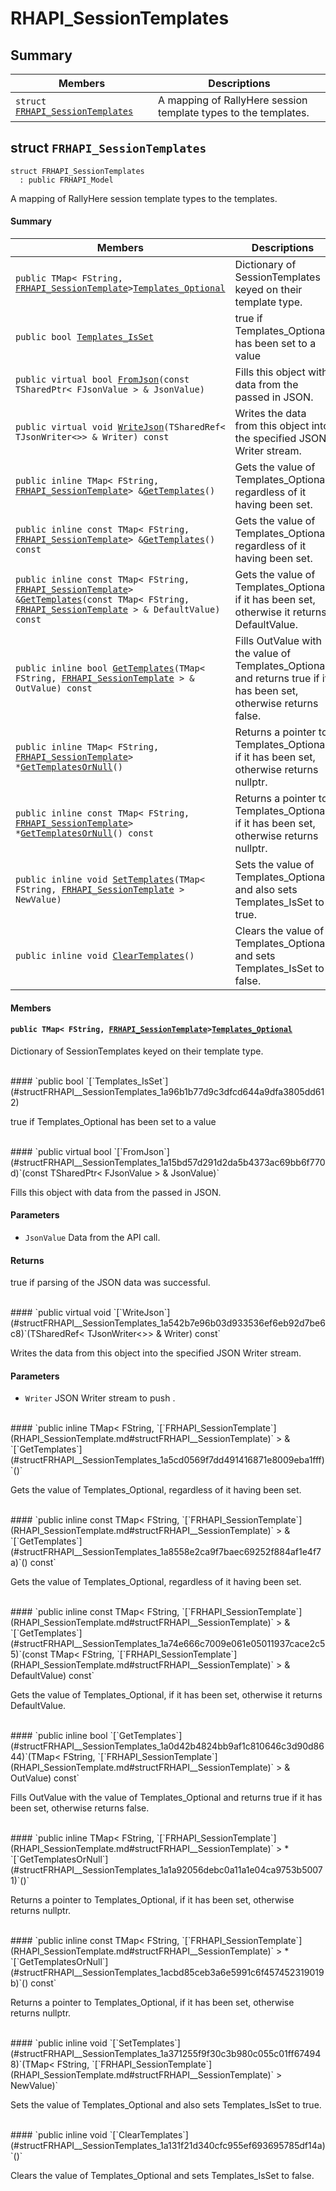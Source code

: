 # RHAPI_SessionTemplates <a id="group__RHAPI__SessionTemplates"></a>

## Summary

 Members                        | Descriptions                                
--------------------------------|---------------------------------------------
`struct `[`FRHAPI_SessionTemplates`](#structFRHAPI__SessionTemplates) | A mapping of RallyHere session template types to the templates.

## struct `FRHAPI_SessionTemplates` <a id="structFRHAPI__SessionTemplates"></a>

```
struct FRHAPI_SessionTemplates
  : public FRHAPI_Model
```

A mapping of RallyHere session template types to the templates.

#### Summary

 Members                        | Descriptions                                
--------------------------------|---------------------------------------------
`public TMap< FString, `[`FRHAPI_SessionTemplate`](RHAPI_SessionTemplate.md#structFRHAPI__SessionTemplate)` > `[`Templates_Optional`](#structFRHAPI__SessionTemplates_1ab83f2a56e2b367da2d7abfbfc5ab6f43) | Dictionary of SessionTemplates keyed on their template type.
`public bool `[`Templates_IsSet`](#structFRHAPI__SessionTemplates_1a96b1b77d9c3dfcd644a9dfa3805dd612) | true if Templates_Optional has been set to a value
`public virtual bool `[`FromJson`](#structFRHAPI__SessionTemplates_1a15bd57d291d2da5b4373ac69bb6f770d)`(const TSharedPtr< FJsonValue > & JsonValue)` | Fills this object with data from the passed in JSON.
`public virtual void `[`WriteJson`](#structFRHAPI__SessionTemplates_1a542b7e96b03d933536ef6eb92d7be6c8)`(TSharedRef< TJsonWriter<>> & Writer) const` | Writes the data from this object into the specified JSON Writer stream.
`public inline TMap< FString, `[`FRHAPI_SessionTemplate`](RHAPI_SessionTemplate.md#structFRHAPI__SessionTemplate)` > & `[`GetTemplates`](#structFRHAPI__SessionTemplates_1a5cd0569f7dd491416871e8009eba1fff)`()` | Gets the value of Templates_Optional, regardless of it having been set.
`public inline const TMap< FString, `[`FRHAPI_SessionTemplate`](RHAPI_SessionTemplate.md#structFRHAPI__SessionTemplate)` > & `[`GetTemplates`](#structFRHAPI__SessionTemplates_1a8558e2ca9f7baec69252f884af1e4f7a)`() const` | Gets the value of Templates_Optional, regardless of it having been set.
`public inline const TMap< FString, `[`FRHAPI_SessionTemplate`](RHAPI_SessionTemplate.md#structFRHAPI__SessionTemplate)` > & `[`GetTemplates`](#structFRHAPI__SessionTemplates_1a74e666c7009e061e05011937cace2c55)`(const TMap< FString, `[`FRHAPI_SessionTemplate`](RHAPI_SessionTemplate.md#structFRHAPI__SessionTemplate)` > & DefaultValue) const` | Gets the value of Templates_Optional, if it has been set, otherwise it returns DefaultValue.
`public inline bool `[`GetTemplates`](#structFRHAPI__SessionTemplates_1a0d42b4824bb9af1c810646c3d90d8644)`(TMap< FString, `[`FRHAPI_SessionTemplate`](RHAPI_SessionTemplate.md#structFRHAPI__SessionTemplate)` > & OutValue) const` | Fills OutValue with the value of Templates_Optional and returns true if it has been set, otherwise returns false.
`public inline TMap< FString, `[`FRHAPI_SessionTemplate`](RHAPI_SessionTemplate.md#structFRHAPI__SessionTemplate)` > * `[`GetTemplatesOrNull`](#structFRHAPI__SessionTemplates_1a1a92056debc0a11a1e04ca9753b50071)`()` | Returns a pointer to Templates_Optional, if it has been set, otherwise returns nullptr.
`public inline const TMap< FString, `[`FRHAPI_SessionTemplate`](RHAPI_SessionTemplate.md#structFRHAPI__SessionTemplate)` > * `[`GetTemplatesOrNull`](#structFRHAPI__SessionTemplates_1acbd85ceb3a6e5991c6f457452319019b)`() const` | Returns a pointer to Templates_Optional, if it has been set, otherwise returns nullptr.
`public inline void `[`SetTemplates`](#structFRHAPI__SessionTemplates_1a371255f9f30c3b980c055c01ff674948)`(TMap< FString, `[`FRHAPI_SessionTemplate`](RHAPI_SessionTemplate.md#structFRHAPI__SessionTemplate)` > NewValue)` | Sets the value of Templates_Optional and also sets Templates_IsSet to true.
`public inline void `[`ClearTemplates`](#structFRHAPI__SessionTemplates_1a131f21d340cfc955ef693695785df14a)`()` | Clears the value of Templates_Optional and sets Templates_IsSet to false.

#### Members

#### `public TMap< FString, `[`FRHAPI_SessionTemplate`](RHAPI_SessionTemplate.md#structFRHAPI__SessionTemplate)` > `[`Templates_Optional`](#structFRHAPI__SessionTemplates_1ab83f2a56e2b367da2d7abfbfc5ab6f43) <a id="structFRHAPI__SessionTemplates_1ab83f2a56e2b367da2d7abfbfc5ab6f43"></a>

Dictionary of SessionTemplates keyed on their template type.

<br>
#### `public bool `[`Templates_IsSet`](#structFRHAPI__SessionTemplates_1a96b1b77d9c3dfcd644a9dfa3805dd612) <a id="structFRHAPI__SessionTemplates_1a96b1b77d9c3dfcd644a9dfa3805dd612"></a>

true if Templates_Optional has been set to a value

<br>
#### `public virtual bool `[`FromJson`](#structFRHAPI__SessionTemplates_1a15bd57d291d2da5b4373ac69bb6f770d)`(const TSharedPtr< FJsonValue > & JsonValue)` <a id="structFRHAPI__SessionTemplates_1a15bd57d291d2da5b4373ac69bb6f770d"></a>

Fills this object with data from the passed in JSON.

#### Parameters
* `JsonValue` Data from the API call.

#### Returns
true if parsing of the JSON data was successful.

<br>
#### `public virtual void `[`WriteJson`](#structFRHAPI__SessionTemplates_1a542b7e96b03d933536ef6eb92d7be6c8)`(TSharedRef< TJsonWriter<>> & Writer) const` <a id="structFRHAPI__SessionTemplates_1a542b7e96b03d933536ef6eb92d7be6c8"></a>

Writes the data from this object into the specified JSON Writer stream.

#### Parameters
* `Writer` JSON Writer stream to push .

<br>
#### `public inline TMap< FString, `[`FRHAPI_SessionTemplate`](RHAPI_SessionTemplate.md#structFRHAPI__SessionTemplate)` > & `[`GetTemplates`](#structFRHAPI__SessionTemplates_1a5cd0569f7dd491416871e8009eba1fff)`()` <a id="structFRHAPI__SessionTemplates_1a5cd0569f7dd491416871e8009eba1fff"></a>

Gets the value of Templates_Optional, regardless of it having been set.

<br>
#### `public inline const TMap< FString, `[`FRHAPI_SessionTemplate`](RHAPI_SessionTemplate.md#structFRHAPI__SessionTemplate)` > & `[`GetTemplates`](#structFRHAPI__SessionTemplates_1a8558e2ca9f7baec69252f884af1e4f7a)`() const` <a id="structFRHAPI__SessionTemplates_1a8558e2ca9f7baec69252f884af1e4f7a"></a>

Gets the value of Templates_Optional, regardless of it having been set.

<br>
#### `public inline const TMap< FString, `[`FRHAPI_SessionTemplate`](RHAPI_SessionTemplate.md#structFRHAPI__SessionTemplate)` > & `[`GetTemplates`](#structFRHAPI__SessionTemplates_1a74e666c7009e061e05011937cace2c55)`(const TMap< FString, `[`FRHAPI_SessionTemplate`](RHAPI_SessionTemplate.md#structFRHAPI__SessionTemplate)` > & DefaultValue) const` <a id="structFRHAPI__SessionTemplates_1a74e666c7009e061e05011937cace2c55"></a>

Gets the value of Templates_Optional, if it has been set, otherwise it returns DefaultValue.

<br>
#### `public inline bool `[`GetTemplates`](#structFRHAPI__SessionTemplates_1a0d42b4824bb9af1c810646c3d90d8644)`(TMap< FString, `[`FRHAPI_SessionTemplate`](RHAPI_SessionTemplate.md#structFRHAPI__SessionTemplate)` > & OutValue) const` <a id="structFRHAPI__SessionTemplates_1a0d42b4824bb9af1c810646c3d90d8644"></a>

Fills OutValue with the value of Templates_Optional and returns true if it has been set, otherwise returns false.

<br>
#### `public inline TMap< FString, `[`FRHAPI_SessionTemplate`](RHAPI_SessionTemplate.md#structFRHAPI__SessionTemplate)` > * `[`GetTemplatesOrNull`](#structFRHAPI__SessionTemplates_1a1a92056debc0a11a1e04ca9753b50071)`()` <a id="structFRHAPI__SessionTemplates_1a1a92056debc0a11a1e04ca9753b50071"></a>

Returns a pointer to Templates_Optional, if it has been set, otherwise returns nullptr.

<br>
#### `public inline const TMap< FString, `[`FRHAPI_SessionTemplate`](RHAPI_SessionTemplate.md#structFRHAPI__SessionTemplate)` > * `[`GetTemplatesOrNull`](#structFRHAPI__SessionTemplates_1acbd85ceb3a6e5991c6f457452319019b)`() const` <a id="structFRHAPI__SessionTemplates_1acbd85ceb3a6e5991c6f457452319019b"></a>

Returns a pointer to Templates_Optional, if it has been set, otherwise returns nullptr.

<br>
#### `public inline void `[`SetTemplates`](#structFRHAPI__SessionTemplates_1a371255f9f30c3b980c055c01ff674948)`(TMap< FString, `[`FRHAPI_SessionTemplate`](RHAPI_SessionTemplate.md#structFRHAPI__SessionTemplate)` > NewValue)` <a id="structFRHAPI__SessionTemplates_1a371255f9f30c3b980c055c01ff674948"></a>

Sets the value of Templates_Optional and also sets Templates_IsSet to true.

<br>
#### `public inline void `[`ClearTemplates`](#structFRHAPI__SessionTemplates_1a131f21d340cfc955ef693695785df14a)`()` <a id="structFRHAPI__SessionTemplates_1a131f21d340cfc955ef693695785df14a"></a>

Clears the value of Templates_Optional and sets Templates_IsSet to false.

<br>
